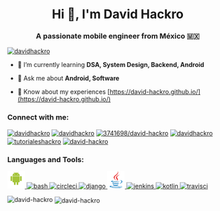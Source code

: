 <h1 align="center">Hi 👋, I'm David Hackro</h1>
<h3 align="center">A passionate mobile engineer from México 🇲🇽</h3>

<p align="left"> <a href="https://twitter.com/davidhackro" target="blank"><img src="https://img.shields.io/twitter/follow/davidhackro?logo=twitter&style=for-the-badge" alt="davidhackro" /></a> </p>

- 🌱 I’m currently learning **DSA, System Design, Backend, Android**

- 💬 Ask me about **Android, Software**

- 📄 Know about my experiences [https://david-hackro.github.io/](https://david-hackro.github.io/)

<h3 align="left">Connect with me:</h3>
<p align="left">
<a href="https://twitter.com/davidhackro" target="blank"><img align="center" src="https://raw.githubusercontent.com/rahuldkjain/github-profile-readme-generator/master/src/images/icons/Social/twitter.svg" alt="davidhackro" height="30" width="40" /></a>
<a href="https://linkedin.com/in/davidhackro" target="blank"><img align="center" src="https://raw.githubusercontent.com/rahuldkjain/github-profile-readme-generator/master/src/images/icons/Social/linked-in-alt.svg" alt="davidhackro" height="30" width="40" /></a>
<a href="https://stackoverflow.com/users/3741698/david-hackro" target="blank"><img align="center" src="https://raw.githubusercontent.com/rahuldkjain/github-profile-readme-generator/master/src/images/icons/Social/stack-overflow.svg" alt="3741698/david-hackro" height="30" width="40" /></a>
<a href="https://instagram.com/davidhackro" target="blank"><img align="center" src="https://raw.githubusercontent.com/rahuldkjain/github-profile-readme-generator/master/src/images/icons/Social/instagram.svg" alt="davidhackro" height="30" width="40" /></a>
<a href="https://www.youtube.com/c/tutorialeshackro" target="blank"><img align="center" src="https://raw.githubusercontent.com/rahuldkjain/github-profile-readme-generator/master/src/images/icons/Social/youtube.svg" alt="tutorialeshackro" height="30" width="40" /></a>
<a href="https://www.leetcode.com/david-hackro" target="blank"><img align="center" src="https://raw.githubusercontent.com/rahuldkjain/github-profile-readme-generator/master/src/images/icons/Social/leet-code.svg" alt="david-hackro" height="30" width="40" /></a>
</p>

<h3 align="left">Languages and Tools:</h3>
<p align="left"> <a href="https://developer.android.com" target="_blank" rel="noreferrer"> <img src="https://raw.githubusercontent.com/devicons/devicon/master/icons/android/android-original-wordmark.svg" alt="android" width="40" height="40"/> </a> <a href="https://www.gnu.org/software/bash/" target="_blank" rel="noreferrer"> <img src="https://www.vectorlogo.zone/logos/gnu_bash/gnu_bash-icon.svg" alt="bash" width="40" height="40"/> </a> <a href="https://circleci.com" target="_blank" rel="noreferrer"> <img src="https://www.vectorlogo.zone/logos/circleci/circleci-icon.svg" alt="circleci" width="40" height="40"/> </a> <a href="https://www.djangoproject.com/" target="_blank" rel="noreferrer"> <img src="https://cdn.worldvectorlogo.com/logos/django.svg" alt="django" width="40" height="40"/> </a> <a href="https://www.java.com" target="_blank" rel="noreferrer"> <img src="https://raw.githubusercontent.com/devicons/devicon/master/icons/java/java-original.svg" alt="java" width="40" height="40"/> </a> <a href="https://www.jenkins.io" target="_blank" rel="noreferrer"> <img src="https://www.vectorlogo.zone/logos/jenkins/jenkins-icon.svg" alt="jenkins" width="40" height="40"/> </a> <a href="https://kotlinlang.org" target="_blank" rel="noreferrer"> <img src="https://www.vectorlogo.zone/logos/kotlinlang/kotlinlang-icon.svg" alt="kotlin" width="40" height="40"/> </a> <a href="https://travis-ci.org" target="_blank" rel="noreferrer"> <img src="https://www.vectorlogo.zone/logos/travis-ci/travis-ci-icon.svg" alt="travisci" width="40" height="40"/> </a> </p>

<p><img align="left" src="https://github-readme-stats.vercel.app/api/top-langs?username=david-hackro&show_icons=true&locale=en&layout=compact" alt="david-hackro" /></p>

<p>&nbsp;<img align="center" src="https://github-readme-stats.vercel.app/api?username=david-hackro&show_icons=true&locale=en" alt="david-hackro" /></p>
